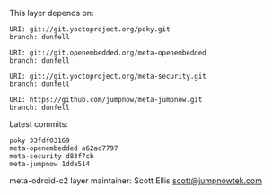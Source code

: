 This layer depends on:

    URI: git://git.yoctoproject.org/poky.git
    branch: dunfell

    URI: git://git.openembedded.org/meta-openembedded
    branch: dunfell

    URI: git://git.yoctoproject.org/meta-security.git
    branch: dunfell

    URI: https://github.com/jumpnow/meta-jumpnow.git
    branch: dunfell

Latest commits:

    poky 33fdf03169
    meta-openembedded a62ad7797
    meta-security d83f7cb
    meta-jumpnow 1dda514

meta-odroid-c2 layer maintainer: Scott Ellis <scott@jumpnowtek.com>
